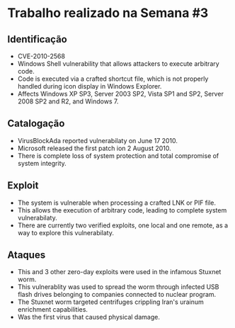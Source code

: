 # Trabalho realizado na Semana #3

## Identificação

- CVE-2010-2568
- Windows Shell vulnerability that allows attackers to execute arbitrary code.
- Code is executed via a crafted shortcut file, which is not properly handled during icon display in Windows Explorer.
- Affects Windows XP SP3, Server 2003 SP2, Vista SP1 and SP2, Server 2008 SP2 and R2, and Windows 7.

## Catalogação

- VirusBlockAda reported vulnerabilaty on June 17 2010.
- Microsoft released the first patch ion 2 August 2010.
- There is complete loss of system protection and total compromise of system integrity.

## Exploit

- The system is vulnerable when processing a crafted LNK or PIF file.
- This allows the execution of arbitrary code, leading to complete system vulnerabilaty.
- There are currently two verified exploits, one local and one remote, as a way to explore this vulnerabilaty.

## Ataques

- This and 3 other zero-day exploits were used in the infamous Stuxnet worm.
- This vulnerablity was used to spread the worm through infected USB flash drives belonging to companies connected to nuclear program.
- The Stuxnet worm targeted centrifuges crippling Iran's urainum enrichment capabilities.
- Was the first virus that caused physical damage.
